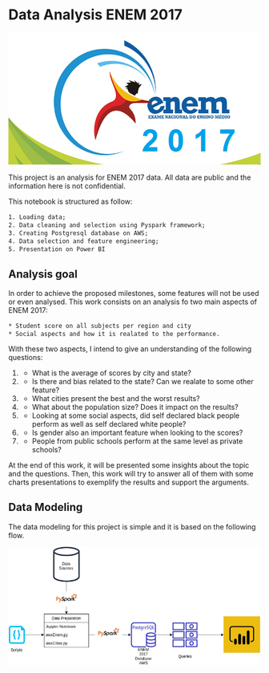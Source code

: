 # Data Analysis ENEM 2017


![ENEM2017](img/enem-2017.png)

This project is an analysis for ENEM 2017 data. All data are public and the information here is not confidential.

This notebook is structured as follow:

    1. Loading data;
    2. Data cleaning and selection using Pyspark framework;
    3. Creating Postgresql database on AWS;
    4. Data selection and feature engineering;
    5. Presentation on Power BI
    
    
## Analysis goal

In order to achieve the proposed milestones, some features will not be used or even analysed. This work consists on an analysis fo two main aspects of ENEM 2017:

    * Student score on all subjects per region and city
    * Social aspects and how it is realated to the performance.
    
With these two aspects, I intend to give an understanding of the following questions:

1. - What is the average of scores by city and state?
2. - Is there and bias related to the state? Can we realate to some other feature?
3. - What cities present the best and the worst results?
4. - What about the population size? Does it impact on the results?
5. - Looking at some social aspects, did self declared black people perform as well as self declared white people?
6. - Is gender also an important feature when looking to the scores?
7. - People from public schools perform at the same level as private schools?

At the end of this work, it will be presented some insights about the topic and the questions. Then, this work will try to answer all of them with some charts presentations to exemplify the results and support the arguments.


## Data Modeling

The data modeling for this project is simple and it is based on the following flow.

![Flow](https://github.com/ThiagoGrabe/ENEM2017/blob/master/img/ENEM2017%20-%20DataFlow.png)
